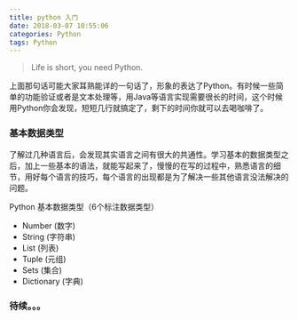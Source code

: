 ```yaml
---
title: python 入门
date: 2018-03-07 10:55:06
categories: Python
tags: Python
---
```

> Life is short, you need Python.

上面那句话可能大家耳熟能详的一句话了，形象的表达了Python。有时候一些简单的功能验证或者是文本处理等，用Java等语言实现需要很长的时间，这个时候用Python你会发现，短短几行就搞定了，剩下的时间你就可以去喝咖啡了。

### 基本数据类型
了解过几种语言后，会发现其实语言之间有很大的共通性。学习基本的数据类型之后，加上一些基本的语法，就能写起来了，慢慢的在写的过程中，熟悉语言的细节，用好每个语言的技巧，每个语言的出现都是为了解决一些其他语言没法解决的问题。

Python 基本数据类型（6个标注数据类型）
- Number (数字)
- String (字符串)
- List   (列表)
- Tuple  (元组)
- Sets   (集合)
- Dictionary (字典)

### 待续。。。
